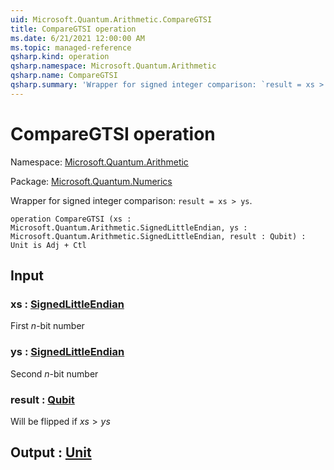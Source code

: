 ```yaml
---
uid: Microsoft.Quantum.Arithmetic.CompareGTSI
title: CompareGTSI operation
ms.date: 6/21/2021 12:00:00 AM
ms.topic: managed-reference
qsharp.kind: operation
qsharp.namespace: Microsoft.Quantum.Arithmetic
qsharp.name: CompareGTSI
qsharp.summary: 'Wrapper for signed integer comparison: `result = xs > ys`.'
---
```


# CompareGTSI operation

Namespace: [Microsoft.Quantum.Arithmetic](xref:Microsoft.Quantum.Arithmetic)

Package: [Microsoft.Quantum.Numerics](https://nuget.org/packages/Microsoft.Quantum.Numerics)


Wrapper for signed integer comparison: `result = xs > ys`.

```qsharp
operation CompareGTSI (xs : Microsoft.Quantum.Arithmetic.SignedLittleEndian, ys : Microsoft.Quantum.Arithmetic.SignedLittleEndian, result : Qubit) : Unit is Adj + Ctl
```


## Input

### xs : [SignedLittleEndian](xref:Microsoft.Quantum.Arithmetic.SignedLittleEndian)

First $n$-bit number


### ys : [SignedLittleEndian](xref:Microsoft.Quantum.Arithmetic.SignedLittleEndian)

Second $n$-bit number


### result : [Qubit](xref:microsoft.quantum.qsharp.valueliterals#qubit-literals)

Will be flipped if $xs > ys$



## Output : [Unit](xref:microsoft.quantum.qsharp.valueliterals#unit-literal)

